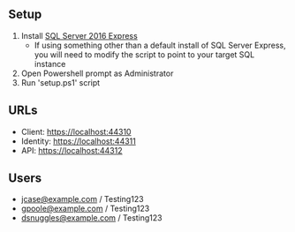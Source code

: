 ## Setup

1. Install [SQL Server 2016 Express](https://download.microsoft.com/download/9/A/E/9AE09369-C53D-4FB7-985B-5CF0D547AE9F/SQLServer2016-SSEI-Expr.exe)
    - If using something other than a default install of SQL Server Express, you will need to modify the script to point to your target SQL instance
3. Open Powershell prompt as Administrator
4. Run 'setup.ps1' script

## URLs

- Client: [https://localhost:44310](https://localhost:44310)
- Identity: [https://localhost:44311](https://localhost:44311)
- API: [https://localhost:44312](https://localhost:44312)

## Users

- jcase@example.com / Testing123
- gpoole@example.com / Testing123
- dsnuggles@example.com / Testing123
